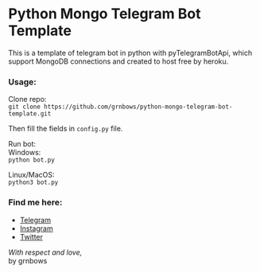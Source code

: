# Python Mongo Telegram Bot Template

This is a template of telegram bot in python with pyTelegramBotApi, which support MongoDB connections and created to host free by heroku.

### Usage: 

Clone repo: </br>
`git clone https://github.com/grnbows/python-mongo-telegram-bot-template.git`

Then fill the fields in `config.py` file. 

Run bot: </br>
Windows: </br>
`python bot.py`

Linux/MacOS: </br>
`python3 bot.py`

### Find me here:
* [Telegram](https://t.me/grnbows) </br>
* [Instagram](https://www.instagram.com/grnbows) </br>
* [Twitter](https://twitter.com/grnbows) </br>

<i>With respect and love,</i></br> by grnbows